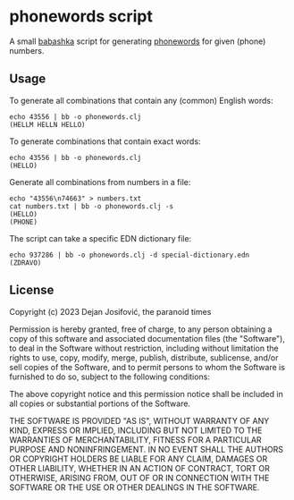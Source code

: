 # phonewords script

A small [babashka](https://babashka.org/) script for generating
[phonewords](https://en.wikipedia.org/wiki/Phoneword) for given (phone) numbers.

## Usage

To generate all combinations that contain any (common) English words:

``` shell
echo 43556 | bb -o phonewords.clj
(HELLM HELLN HELLO)
```

To generate combinations that contain exact words:

``` shell
echo 43556 | bb -o phonewords.clj
(HELLO)
```

Generate all combinations from numbers in a file:

``` shell
echo "43556\n74663" > numbers.txt
cat numbers.txt | bb -o phonewords.clj -s
(HELLO)
(PHONE)
```

The script can take a specific EDN dictionary file:

``` shell
echo 937286 | bb -o phonewords.clj -d special-dictionary.edn
(ZDRAVO)
```

## License

Copyright (c) 2023 Dejan Josifović, the paranoid times

Permission is hereby granted, free of charge, to any person obtaining
a copy of this software and associated documentation files (the "Software"),
to deal in the Software without restriction, including without limitation the
rights to use, copy, modify, merge, publish, distribute, sublicense,
and/or sell copies of the Software, and to permit persons to whom the Software
is furnished to do so, subject to the following conditions:

The above copyright notice and this permission notice shall be included
in all copies or substantial portions of the Software.

THE SOFTWARE IS PROVIDED "AS IS", WITHOUT WARRANTY OF ANY KIND, EXPRESS OR IMPLIED,
INCLUDING BUT NOT LIMITED TO THE WARRANTIES OF MERCHANTABILITY, FITNESS FOR A PARTICULAR PURPOSE
AND NONINFRINGEMENT. IN NO EVENT SHALL THE AUTHORS OR COPYRIGHT HOLDERS BE LIABLE FOR ANY CLAIM,
DAMAGES OR OTHER LIABILITY, WHETHER IN AN ACTION OF CONTRACT, TORT OR OTHERWISE, ARISING FROM,
OUT OF OR IN CONNECTION WITH THE SOFTWARE OR THE USE OR OTHER DEALINGS IN THE SOFTWARE.
